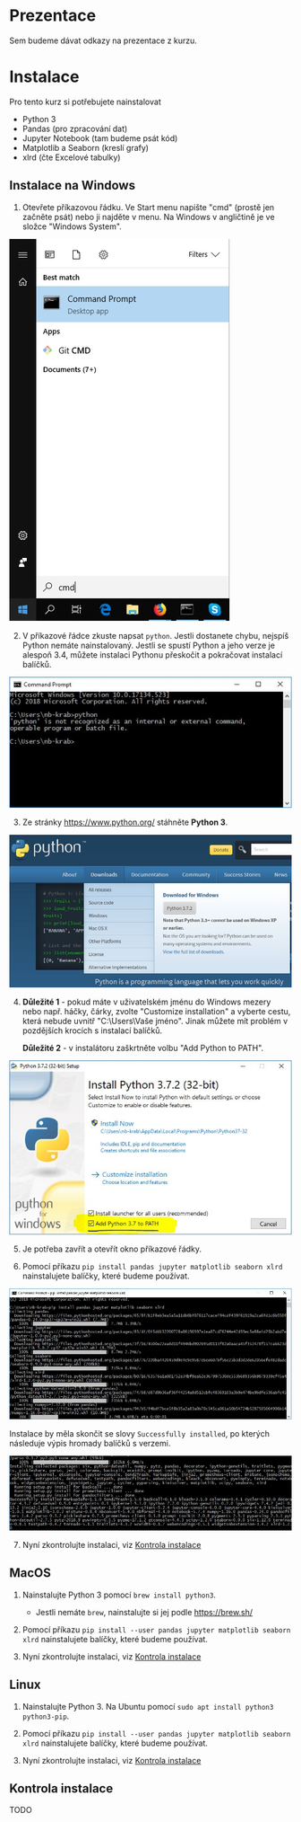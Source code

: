 # Prezentace

Sem budeme dávat odkazy na prezentace z kurzu.

# Instalace

Pro tento kurz si potřebujete nainstalovat

- Python 3
- Pandas (pro zpracování dat)
- Jupyter Notebook (tam budeme psát kód)
- Matplotlib a Seaborn (kreslí grafy)
- xlrd (čte Excelové tabulky)

## Instalace na Windows

1. Otevřete příkazovou řádku. Ve Start menu napište "cmd" (prostě jen začněte psát) nebo ji najděte v menu. Na Windows v angličtině je ve složce "Windows System".

  ![Start menu s příkazovou řádkou](cmd.jpg)

2. V příkazové řádce zkuste napsat `python`. Jestli dostanete chybu, nejspíš Python nemáte nainstalovaný. Jestli se spustí Python a jeho verze je alespoň 3.4, můžete instalaci Pythonu přeskočit a pokračovat instalací balíčků.

  ![Není Python](nopython.jpg)

3. Ze stránky https://www.python.org/ stáhněte **Python 3**.

  ![Stahujeme Python](python-download.jpg)

4. **Důležité 1** - pokud máte v uživatelském jménu do Windows mezery nebo např. háčky, čárky, zvolte "Customize installation" a vyberte cestu, která nebude uvnitř "C:\Users\Vaše jméno". Jinak můžete mít problém v pozdějších krocích s instalací balíčků.

   **Důležité 2** - v instalátoru zaškrtněte volbu "Add Python to PATH".

  ![Instalace](python-install.jpg)

5. Je potřeba zavřít a otevřít okno příkazové řádky.

6. Pomocí příkazu `pip install pandas jupyter matplotlib seaborn xlrd` nainstalujete balíčky, které budeme používat.

  ![Instalace balíčků](packages.jpg)
  
  Instalace by měla skončit se slovy `Successfully installed`, po kterých následuje výpis hromady balíčků s verzemi.
  
  ![Instalace balíčků hotova](packages-finish.jpg)

7. Nyní zkontrolujte instalaci, viz [Kontrola instalace](#kontrola-instalace)

## MacOS

1. Nainstalujte Python 3 pomocí `brew install python3`.
    - Jestli nemáte `brew`, nainstalujte si jej podle https://brew.sh/
    
2. Pomocí příkazu `pip install --user pandas jupyter matplotlib seaborn xlrd` nainstalujete balíčky, které budeme používat.

3. Nyní zkontrolujte instalaci, viz [Kontrola instalace](#kontrola-instalace)

## Linux

1. Nainstalujte Python 3. Na Ubuntu pomocí `sudo apt install python3 python3-pip`.

2. Pomocí příkazu `pip install --user pandas jupyter matplotlib seaborn xlrd` nainstalujete balíčky, které budeme používat.

3. Nyní zkontrolujte instalaci, viz [Kontrola instalace](#kontrola-instalace)

## Kontrola instalace

TODO
